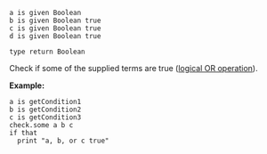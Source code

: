 ```thy
a is given Boolean
b is given Boolean true
c is given Boolean true
d is given Boolean true

type return Boolean
```

Check if some of the supplied terms are true 
([logical OR operation](https://developer.mozilla.org/en-US/docs/Web/JavaScript/Reference/Operators/Logical_OR)).

**Example:**

```thy
a is getCondition1
b is getCondition2
c is getCondition3
check.some a b c
if that
  print "a, b, or c true"
```
